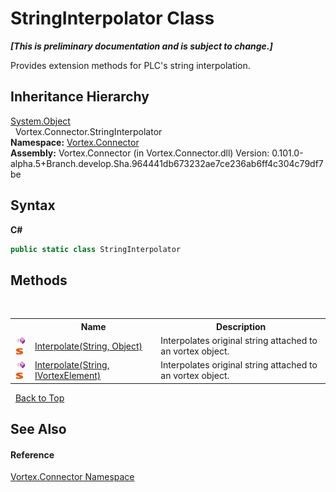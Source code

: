 # StringInterpolator Class
 _**\[This is preliminary documentation and is subject to change.\]**_

Provides extension methods for PLC's string interpolation.


## Inheritance Hierarchy
<a href="http://msdn2.microsoft.com/en-us/library/e5kfa45b" target="_blank">System.Object</a><br />&nbsp;&nbsp;Vortex.Connector.StringInterpolator<br />
**Namespace:**&nbsp;<a href="N_Vortex_Connector.md">Vortex.Connector</a><br />**Assembly:**&nbsp;Vortex.Connector (in Vortex.Connector.dll) Version: 0.101.0-alpha.5+Branch.develop.Sha.964441db673232ae7ce236ab6ff4c304c79df7be

## Syntax

**C#**<br />
``` C#
public static class StringInterpolator
```


## Methods
&nbsp;<table><tr><th></th><th>Name</th><th>Description</th></tr><tr><td>![Public method](media/pubmethod.gif "Public method")![Static member](media/static.gif "Static member")</td><td><a href="M_Vortex_Connector_StringInterpolator_Interpolate.md">Interpolate(String, Object)</a></td><td>
Interpolates original string attached to an vortex object.</td></tr><tr><td>![Public method](media/pubmethod.gif "Public method")![Static member](media/static.gif "Static member")</td><td><a href="M_Vortex_Connector_StringInterpolator_Interpolate_1.md">Interpolate(String, IVortexElement)</a></td><td>
Interpolates original string attached to an vortex object.</td></tr></table>&nbsp;
<a href="#stringinterpolator-class">Back to Top</a>

## See Also


#### Reference
<a href="N_Vortex_Connector.md">Vortex.Connector Namespace</a><br />